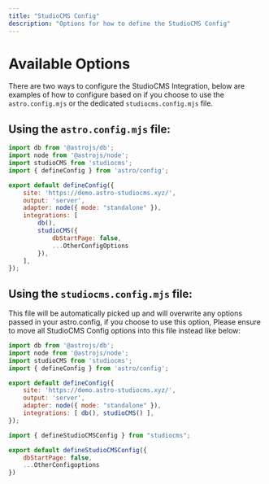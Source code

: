 ```yaml
---
title: "StudioCMS Config"
description: "Options for how to define the StudioCMS Config"
---
```


# Available Options

There are two ways to configure the StudioCMS Integration, below are examples of how to configure based on if you choose to use the `astro.config.mjs` or the dedicated `studiocms.config.mjs` file.

## Using the `astro.config.mjs` file:

```js title="astro.config.mjs"
import db from '@astrojs/db';
import node from '@astrojs/node';
import studioCMS from 'studiocms';
import { defineConfig } from 'astro/config';

export default defineConfig({
    site: 'https://demo.astro-studiocms.xyz/',
    output: 'server',
    adapter: node({ mode: "standalone" }),
    integrations: [
        db(),
        studioCMS({
            dbStartPage: false,
            ...OtherConfigOptions
        }),
    ],
});
```

## Using the `studiocms.config.mjs` file:

This file will be automatically picked up and will overwrite any options passed in your astro.config, if you choose to use this option, Please ensure to move all StudioCMS Config options into this file instead like below:

```js title="astro.config.mjs"
import db from '@astrojs/db';
import node from '@astrojs/node';
import studioCMS from 'studiocms';
import { defineConfig } from 'astro/config';

export default defineConfig({
    site: 'https://demo.astro-studiocms.xyz/',
    output: 'server',
    adapter: node({ mode: "standalone" }),
    integrations: [ db(), studioCMS() ],
});
```

```js title="studiocms.config.mjs"
import { defineStudioCMSConfig } from "studiocms";

export default defineStudioCMSConfig({
    dbStartPage: false,
    ...OtherConfigoptions
})
```